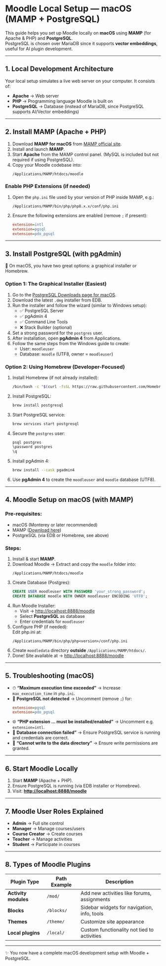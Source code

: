 # Moodle Local Setup — macOS (MAMP + PostgreSQL)

This guide helps you set up Moodle locally on **macOS** using **MAMP** (for Apache & PHP) and **PostgreSQL**.  
PostgreSQL is chosen over MariaDB since it supports **vector embeddings**, useful for AI plugin development.

---

## 1. Local Development Architecture

Your local setup simulates a live web server on your computer. It consists of:

- **Apache** → Web server  
- **PHP** → Programming language Moodle is built on  
- **PostgreSQL** → Database (instead of MariaDB, since PostgreSQL supports AI/Vector embeddings)  

---

## 2. Install MAMP (Apache + PHP)

1. Download **MAMP for macOS** from [MAMP official site](https://www.mamp.info/en/).  
2. Install and launch **MAMP**.  
3. Start **Apache** from the MAMP control panel. (MySQL is included but not required if using PostgreSQL).  
4. Copy your Moodle codebase into:  
   ```
   /Applications/MAMP/htdocs/moodle
   ```

### Enable PHP Extensions (if needed)

1. Open the `php.ini` file used by your version of PHP inside MAMP, e.g.:  
   ```
   /Applications/MAMP/bin/php/php8.x.x/conf/php.ini
   ```  
2. Ensure the following extensions are enabled (remove `;` if present):  
   ```ini
   extension=intl
   extension=pgsql
   extension=pdo_pgsql
   ```

---

## 3. Install PostgreSQL (with pgAdmin)

🍎 On macOS, you have two great options: a graphical installer or Homebrew.  

### Option 1: The Graphical Installer (Easiest)
1. Go to the [PostgreSQL Downloads page for macOS](https://www.postgresql.org/download/macosx/).  
2. Download the latest `.dmg` installer from EDB.  
3. Run the installer and follow the wizard (similar to Windows setup):
   - ✅ PostgreSQL Server  
   - ✅ pgAdmin 4  
   - ✅ Command Line Tools  
   - ❌ Stack Builder (optional)  
4. Set a strong password for the `postgres` user.  
5. After installation, open **pgAdmin 4** from Applications.  
6. Follow the same steps from the Windows guide to create:  
   - User: `moodleuser`  
   - Database: `moodle` (UTF8, owner = `moodleuser`)  

### Option 2: Using Homebrew (Developer-Focused)
1. Install Homebrew (if not already installed):  
   ```bash
   /bin/bash -c "$(curl -fsSL https://raw.githubusercontent.com/Homebrew/install/HEAD/install.sh)"
   ```
2. Install PostgreSQL:  
   ```bash
   brew install postgresql
   ```
3. Start PostgreSQL service:  
   ```bash
   brew services start postgresql
   ```
4. Secure the `postgres` user:  
   ```bash
   psql postgres
   \password postgres
   \q
   ```
5. Install pgAdmin 4:  
   ```bash
   brew install --cask pgadmin4
   ```
6. Use **pgAdmin 4** to create the `moodleuser` and `moodle` database (UTF8).  

---

## 4. Moodle Setup on macOS (with MAMP)

### Pre-requisites:
- macOS (Monterey or later recommended)  
- MAMP ([Download here](https://www.mamp.info/en/))  
- PostgreSQL (via EDB or Homebrew, see above)  

### Steps:
1. Install & start **MAMP**.  
2. Download Moodle → Extract and copy the `moodle` folder into:  
   ```
   /Applications/MAMP/htdocs/moodle
   ```
3. Create Database (Postgres):  
   ```sql
   CREATE USER moodleuser WITH PASSWORD 'your_strong_password';
   CREATE DATABASE moodle WITH OWNER moodleuser ENCODING 'UTF8';
   ```
4. Run Moodle Installer:  
   - Visit → <http://localhost:8888/moodle>  
   - Select **PostgreSQL** as database  
   - Enter credentials for `moodleuser`  
5. Configure PHP (if needed):  
   Edit php.ini at:  
   ```
   /Applications/MAMP/bin/php/php<version>/conf/php.ini
   ```
6. Create `moodledata` directory **outside** `/Applications/MAMP/htdocs/`.  
7. Done! Site available at → <http://localhost:8888/moodle>  

---

## 5. Troubleshooting (macOS)

- ⏱ **“Maximum execution time exceeded”** → Increase `max_execution_time` in `php.ini`.  
- 🐘 **PostgreSQL not detected** → Uncomment (remove `;`) for:  
   ```ini
   extension=pgsql
   extension=pdo_pgsql
   ```  
- 🌐 **“PHP extension ... must be installed/enabled”** → Uncomment e.g. `extension=intl`.  
- 🔗 **Database connection failed”** → Ensure PostgreSQL service is running and credentials are correct.  
- 📂 **“Cannot write to the data directory”** → Ensure write permissions are granted.  

---

## 6. Start Moodle Locally

1. Start **MAMP** (Apache + PHP).  
2. Ensure PostgreSQL is running (via EDB installer or Homebrew).  
3. Visit: **[http://localhost:8888/moodle](http://localhost:8888/moodle)**  

---

## 7. Moodle User Roles Explained

- **Admin** → Full site control  
- **Manager** → Manage courses/users  
- **Course Creator** → Create courses  
- **Teacher** → Manage activities  
- **Student** → Participate in courses  

---

## 8. Types of Moodle Plugins

| Plugin Type       | Path Example  | Description |
|-------------------|--------------|-------------|
| **Activity modules** | `/mod/`    | Add new activities like forums, assignments |
| **Blocks**          | `/blocks/` | Sidebar widgets for navigation, info, tools |
| **Themes**          | `/theme/`  | Customize site appearance |
| **Local plugins**   | `/local/`  | Custom functionality not tied to activities |

---

✨ You now have a complete macOS development setup with Moodle + PostgreSQL.  
